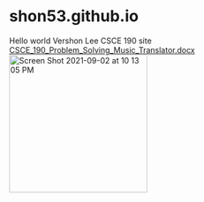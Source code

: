 # shon53.github.io
Hello world Vershon Lee CSCE 190 site
[CSCE_190_Problem_Solving_Music_Translator.docx](https://github.com/Shon53/shon53.github.io/files/7102860/CSCE_190_Problem_Solving_Music_Translator.docx)
<img width="250" alt="Screen Shot 2021-09-02 at 10 13 05 PM" src="https://user-images.githubusercontent.com/89408687/131940238-3ab02ca9-06ef-406d-911c-789bf2395bc7.png">
